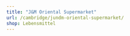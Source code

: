 ```yaml
---
title: "J&M Oriental Supermarket"
url: /cambridge/jundm-oriental-supermarket/
shop: Lebensmittel
---
```

